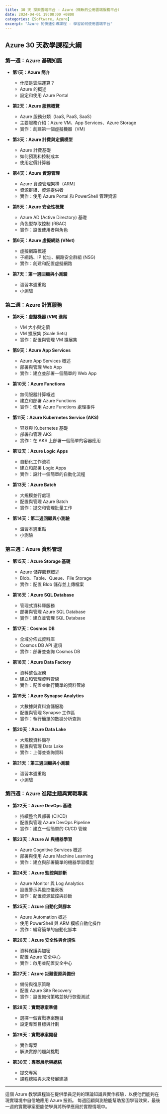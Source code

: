 ```yaml
---
title: 30 天 探索雲端平台 - Azure（微軟的公用雲端服務平台）
date: 2024-04-01 19:00:00 +0800
categories: [Software, Azure]
excerpt: "Azure 的快速引導課程 - 學習如何使用雲端平台"
---
```


## **Azure 30 天教學課程大綱**

### **第一週：Azure 基礎知識**
- **第1天：Azure 簡介**
  - 什麼是雲端運算？
  - Azure 的概述
  - 設定和使用 Azure Portal

- **第2天：Azure 服務概覽**
  - Azure 服務分類（IaaS, PaaS, SaaS）
  - 主要服務介紹：Azure VM、App Services、Azure Storage
  - 實作：創建第一個虛擬機器（VM）

- **第3天：Azure 計費與定價模型**
  - Azure 計費基礎
  - 如何預測和控制成本
  - 使用定價計算器

- **第4天：Azure 資源管理**
  - Azure 資源管理架構（ARM）
  - 資源群組、資源提供者
  - 實作：使用 Azure Portal 和 PowerShell 管理資源

- **第5天：Azure 安全性概覽**
  - Azure AD (Active Directory) 基礎
  - 角色型存取控制 (RBAC)
  - 實作：設置使用者與角色

- **第6天：Azure 虛擬網路 (VNet)**
  - 虛擬網路概述
  - 子網路、IP 位址、網路安全群組 (NSG)
  - 實作：創建和配置虛擬網路

- **第7天：第一週回顧與小測驗**
  - 溫習本週重點
  - 小測驗

### **第二週：Azure 計算服務**
- **第8天：虛擬機器 (VM) 進階**
  - VM 大小與定價
  - VM 擴展集 (Scale Sets)
  - 實作：配置與管理 VM 擴展集

- **第9天：Azure App Services**
  - Azure App Services 概述
  - 部署與管理 Web App
  - 實作：建立並部署一個簡單的 Web App

- **第10天：Azure Functions**
  - 無伺服器計算概述
  - 建立和部署 Azure Functions
  - 實作：使用 Azure Functions 處理事件

- **第11天：Azure Kubernetes Service (AKS)**
  - 容器與 Kubernetes 基礎
  - 部署和管理 AKS
  - 實作：在 AKS 上部署一個簡單的容器應用

- **第12天：Azure Logic Apps**
  - 自動化工作流程
  - 建立和部署 Logic Apps
  - 實作：設計一個簡單的自動化流程

- **第13天：Azure Batch**
  - 大規模並行處理
  - 配置與管理 Azure Batch
  - 實作：提交和管理批量工作

- **第14天：第二週回顧與小測驗**
  - 溫習本週重點
  - 小測驗

### **第三週：Azure 資料管理**
- **第15天：Azure Storage 基礎**
  - Azure 儲存服務概述
  - Blob、Table、Queue、File Storage
  - 實作：配置 Blob 儲存並上傳檔案

- **第16天：Azure SQL Database**
  - 管理式資料庫服務
  - 部署與管理 Azure SQL Database
  - 實作：建立並管理 SQL Database

- **第17天：Cosmos DB**
  - 全域分佈式資料庫
  - Cosmos DB API 選項
  - 實作：部署並查詢 Cosmos DB

- **第18天：Azure Data Factory**
  - 資料整合服務
  - 建立和管理資料管線
  - 實作：配置並執行簡單的資料管線

- **第19天：Azure Synapse Analytics**
  - 大數據與資料倉儲服務
  - 配置與管理 Synapse 工作區
  - 實作：執行簡單的數據分析查詢

- **第20天：Azure Data Lake**
  - 大規模資料儲存
  - 配置與管理 Data Lake
  - 實作：上傳並查詢資料

- **第21天：第三週回顧與小測驗**
  - 溫習本週重點
  - 小測驗

### **第四週：Azure 進階主題與實戰專案**
- **第22天：Azure DevOps 基礎**
  - 持續整合與部署 (CI/CD)
  - 配置與管理 Azure DevOps Pipeline
  - 實作：建立一個簡單的 CI/CD 管線

- **第23天：Azure AI 與機器學習**
  - Azure Cognitive Services 概述
  - 部署與使用 Azure Machine Learning
  - 實作：建立與部署簡單的機器學習模型

- **第24天：Azure 監控與診斷**
  - Azure Monitor 與 Log Analytics
  - 設置警示與監控儀表板
  - 實作：配置資源監控與診斷

- **第25天：Azure 自動化與腳本**
  - Azure Automation 概述
  - 使用 PowerShell 與 ARM 模板自動化操作
  - 實作：編寫簡單的自動化腳本

- **第26天：Azure 安全性與合規性**
  - 資料保護與加密
  - 配置 Azure 安全中心
  - 實作：啟用並配置安全中心

- **第27天：Azure 災難復原與備份**
  - 備份與復原策略
  - 配置 Azure Site Recovery
  - 實作：設置備份策略並執行恢復測試

- **第28天：實戰專案準備**
  - 選擇一個實戰專案題目
  - 設定專案目標與計劃

- **第29天：實戰專案開發**
  - 實作專案
  - 解決實際問題與挑戰

- **第30天：專案展示與總結**
  - 提交專案
  - 課程總結與未來發展建議

---

這個 Azure 教學課程旨在提供學員足夠的理論知識與實作經驗，以便他們能夠在現實環境中自信地應用 Azure 技術。
每週回顧與測驗能幫助鞏固學習效果，最後一週的實戰專案更能使學員將所學應用於實際情境中。
